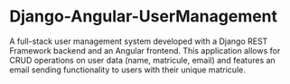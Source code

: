 # Django-Angular-UserManagement
A full-stack user management system developed with a Django REST Framework backend and an Angular frontend. This application allows for CRUD operations on user data (name, matricule, email) and features an email sending functionality to users with their unique matricule.
